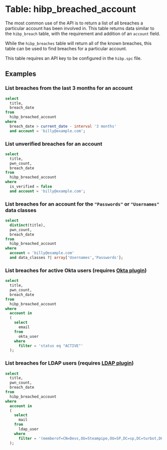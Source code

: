 # Table: hibp_breached_account

The most common use of the API is to return a list of all breaches a particular account has been involved in. This table returns data similar to the `hibp_breach` table, with the requirement and addition of an `account` field.

While the `hibp_breaches` table will return all of the known breaches, this table can be used to find breaches for a particular account.

This table requires an API key to be configured in the `hibp.spc` file.

## Examples

### List breaches from the last 3 months for an account

```sql
select
  title,
  breach_date
from
  hibp_breached_account
where
  breach_date > current_date - interval '3 months'
  and account = 'billy@example.com';
```

### List unverified breaches for an account

```sql
select
  title,
  pwn_count,
  breach_date
from
  hibp_breached_account
where
  is_verified = false
  and account = 'billy@example.com';
```

### List breaches for an account for the `"Passwords"` or `"Usernames"` data classes

```sql
select
  distinct(title),
  pwn_count,
  breach_date
from
  hibp_breached_account
where
  account = 'billy@example.com'
  and data_classes ?| array['Usernames','Passwords'];
```

### List breaches for active Okta users (requires [Okta plugin](https://hub.steampipe.io/plugins/turbot/okta))

```sql
select
  title,
  pwn_count,
  breach_date
from
  hibp_breached_account
where
  account in
  (
    select
      email
    from
      okta_user
    where
      filter = 'status eq "ACTIVE"'
  );
```

### List breaches for LDAP users (requires [LDAP plugin](https://hub.steampipe.io/plugins/turbot/ldap))

```sql
select
  title,
  pwn_count,
  breach_date
from
  hibp_breached_account
where
  account in
  (
    select
      mail
    from
      ldap_user
    where
      filter = '(memberof=CN=Devs,OU=Steampipe,OU=SP,DC=sp,DC=turbot,DC=com)'
  );
```
